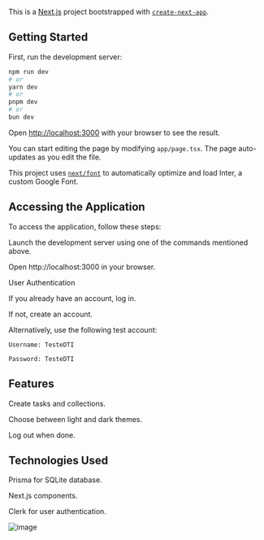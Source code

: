 This is a [Next.js](https://nextjs.org/) project bootstrapped with [`create-next-app`](https://github.com/vercel/next.js/tree/canary/packages/create-next-app).

## Getting Started

First, run the development server:

```bash
npm run dev
# or
yarn dev
# or
pnpm dev
# or
bun dev
```

Open [http://localhost:3000](http://localhost:3000) with your browser to see the result.

You can start editing the page by modifying `app/page.tsx`. The page auto-updates as you edit the file.

This project uses [`next/font`](https://nextjs.org/docs/basic-features/font-optimization) to automatically optimize and load Inter, a custom Google Font.

## Accessing the Application

To access the application, follow these steps:

  Launch the development server using one of the commands mentioned above.

  Open http://localhost:3000 in your browser.

  User Authentication

  If you already have an account, log in.

  If not, create an account.

  Alternatively, use the following test account:

    Username: TesteDTI

    Password: TesteDTI

## Features
  Create tasks and collections.
  
  Choose between light and dark themes.
  
  Log out when done.
  
## Technologies Used

  Prisma for SQLite database.
  
  Next.js components.
  
  Clerk for user authentication.

![image](https://github.com/LucasPBAlves/reminder/assets/66980562/2b95116c-9717-4622-a068-43bc2047d9ff)

